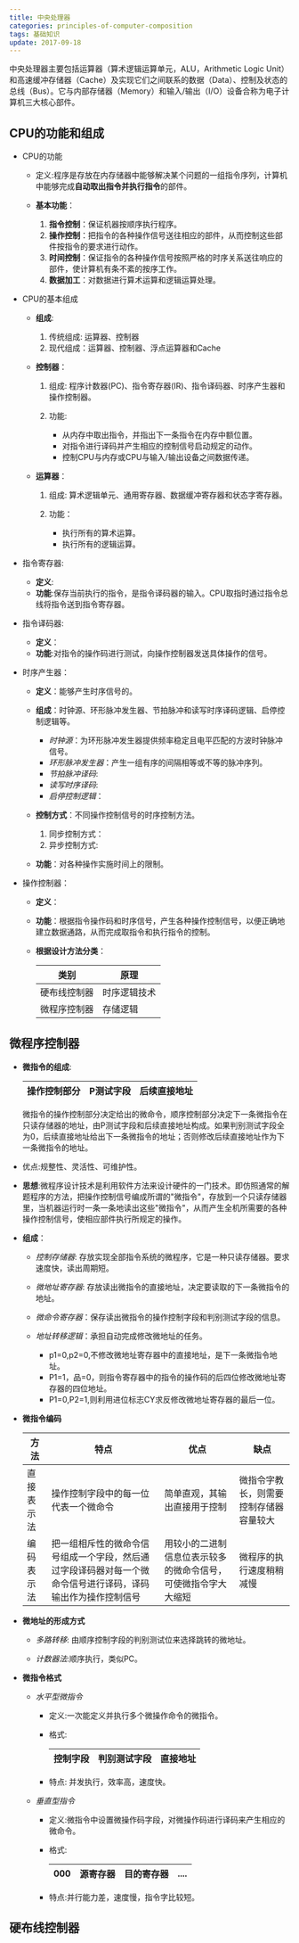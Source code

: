 ```yaml
---
title: 中央处理器
categories: principles-of-computer-composition
tags: 基础知识
update: 2017-09-18
---
```


中央处理器主要包括运算器（算术逻辑运算单元，ALU，Arithmetic Logic Unit）和高速缓冲存储器（Cache）及实现它们之间联系的数据（Data）、控制及状态的总线（Bus）。它与内部存储器（Memory）和输入/输出（I/O）设备合称为电子计算机三大核心部件。

## CPU的功能和组成 ##

+ CPU的功能
	+ 定义:程序是存放在内存储器中能够解决某个问题的一组指令序列，计算机中能够完成**自动取出指令并执行指令**的部件。

	+ **基本功能**：
	
		1. **指令控制**：保证机器按顺序执行程序。
		2. **操作控制**：把指令的各种操作信号送往相应的部件，从而控制这些部件按指令的要求进行动作。
		3. **时间控制**：保证指令的各种操作信号按照严格的时序关系送往响应的部件，使计算机有条不紊的按序工作。
		4. **数据加工**：对数据进行算术运算和逻辑运算处理。

+ CPU的基本组成
	+ **组成**:
		
		1. 传统组成: 运算器、控制器
		2. 现代组成：运算器、控制器、浮点运算器和Cache
	+ **控制器**：
		1. 组成: 程序计数器(PC)、指令寄存器(IR)、指令译码器、时序产生器和操作控制器。
		2. 功能:
			
			+ 从内存中取出指令，并指出下一条指令在内存中额位置。
			+ 对指令进行译码并产生相应的控制信号启动规定的动作。
			+ 控制CPU与内存或CPU与输入/输出设备之间数据传递。
	+ **运算器**：
		
		1. 组成: 算术逻辑单元、通用寄存器、数据缓冲寄存器和状态字寄存器。
		2. 功能：
		
			+ 执行所有的算术运算。
			+ 执行所有的逻辑运算。

+ 指令寄存器:
	+ **定义**:
	+ **功能**:保存当前执行的指令，是指令译码器的输入。CPU取指时通过指令总线将指令送到指令寄存器。

+ 指令译码器:
	+ **定义**：
	+ **功能**:对指令的操作码进行测试，向操作控制器发送具体操作的信号。

+ 时序产生器：
	+ **定义**：能够产生时序信号的。

	+ **组成**：时钟源、环形脉冲发生器、节拍脉冲和读写时序译码逻辑、启停控制逻辑等。
		
		+ *时钟源*：为环形脉冲发生器提供频率稳定且电平匹配的方波时钟脉冲信号。
		+ *环形脉冲发生器*：产生一组有序的间隔相等或不等的脉冲序列。
		+ *节拍脉冲译码*:
		+ *读写时序译码*:
		+ *启停控制逻辑*：
	
	+ **控制方式**：不同操作控制信号的时序控制方法。
		
		1. 同步控制方式：
		2. 异步控制方式:

	+ **功能**：对各种操作实施时间上的限制。

+ 操作控制器：
	+ **定义**：

	+ **功能**：根据指令操作码和时序信号，产生各种操作控制信号，以便正确地建立数据通路，从而完成取指令和执行指令的控制。


	+ **根据设计方法分类**：

		|类别|原理|
		|---|----|
		|硬布线控制器|时序逻辑技术|
		|微程序控制器|存储逻辑|

## 微程序控制器 ##

+ **微指令的组成**:
	
	|操作控制部分|P测试字段|后续直接地址|
	|-----------|---|----|

	微指令的操作控制部分决定给出的微命令，顺序控制部分决定下一条微指令在只读存储器的地址，由P测试字段和后续直接地址构成。如果判别测试字段全为0，后续直接地址给出下一条微指令的地址；否则修改后续直接地址作为下一条微指令的地址。

+ 优点:规整性、灵活性、可维护性。

+ **思想**:微程序设计技术是利用软件方法来设计硬件的一门技术。即仿照通常的解题程序的方法，把操作控制信号编成所谓的"微指令"，存放到一个只读存储器里，当机器运行时一条一条地读出这些"微指令"，从而产生全机所需要的各种操作控制信号，使相应部件执行所规定的操作。

+ **组成**：
	
	+ *控制存储器*: 存放实现全部指令系统的微程序，它是一种只读存储器。要求速度快，读出周期短。
	
	+ *微地址寄存器*: 存放读出微指令的直接地址，决定要读取的下一条微指令的地址。
	
	+ *微命令寄存器*：保存读出微指令的操作控制字段和判别测试字段的信息。
	
	+ *地址转移逻辑*：承担自动完成修改微地址的任务。
		+ p1=0,p2=0,不修改微地址寄存器中的直接地址，是下一条微指令地址。
		+ P1=1，品=0，则指令寄存器中的指令的操作码的后四位修改微地址寄存器的四位地址。
		+ P1=0,P2=1,则利用进位标志CY求反修改微地址寄存器的最后一位。


+ **微指令编码**
	
	|方法|特点|优点|缺点|
	|---|----|---|----|
	|直接表示法|操作控制字段中的每一位代表一个微命令|简单直观，其输出直接用于控制|微指令字教长，则需要控制存储器容量较大|
	|编码表示法|把一组相斥性的微命令信号组成一个字段，然后通过字段译码器对每一个微命令信号进行译码，译码输出作为操作控制信号|用较小的二进制信息位表示较多的微命令信号，可使微指令字大大缩短|微程序的执行速度稍稍减慢|

+ **微地址的形成方式**
	
	+ *多路转移*: 由顺序控制字段的判别测试位来选择跳转的微地址。

	+ *计数器法*:顺序执行，类似PC。

+ **微指令格式**

	+ *水平型微指令*
		+ 定义:一次能定义并执行多个微操作命令的微指令。
		
		+ 格式:
		
			|控制字段|判别测试字段|直接地址|
			|--|---|----|
			
		+ 特点: 并发执行，效率高，速度快。
	
	+ *垂直型指令*
		
		+ 定义:微指令中设置微操作码字段，对微操作码进行译码来产生相应的微命令。

		+ 格式:
		
			|000|源寄存器|目的寄存器|....|
			|----|----|---|-----|
		
		+ 特点:并行能力差，速度慢，指令字比较短。

## 硬布线控制器 ##